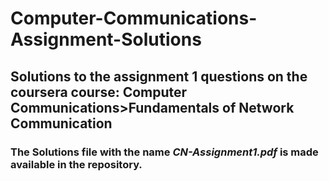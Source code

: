# Computer-Communications-Assignment-Solutions
## Solutions to the assignment 1 questions on the coursera course: Computer Communications>Fundamentals of Network Communication
### The Solutions file with the name *CN-Assignment1.pdf* is made available in the repository.
